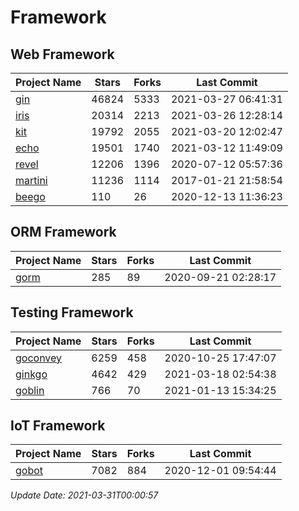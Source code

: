 # Framework

## Web Framework
| Project Name | Stars | Forks | Last Commit |
| ------------ | ----- | ----- | ----------- |
| [gin](https://github.com/gin-gonic/gin) | 46824 | 5333 | 2021-03-27 06:41:31 |
| [iris](https://github.com/kataras/iris) | 20314 | 2213 | 2021-03-26 12:28:14 |
| [kit](https://github.com/go-kit/kit) | 19792 | 2055 | 2021-03-20 12:02:47 |
| [echo](https://github.com/labstack/echo) | 19501 | 1740 | 2021-03-12 11:49:09 |
| [revel](https://github.com/revel/revel) | 12206 | 1396 | 2020-07-12 05:57:36 |
| [martini](https://github.com/go-martini/martini) | 11236 | 1114 | 2017-01-21 21:58:54 |
| [beego](https://github.com/astaxie/beego) | 110 | 26 | 2020-12-13 11:36:23 |

## ORM Framework
| Project Name | Stars | Forks | Last Commit |
| ------------ | ----- | ----- | ----------- |
| [gorm](https://github.com/jinzhu/gorm) | 285 | 89 | 2020-09-21 02:28:17 |

## Testing Framework
| Project Name | Stars | Forks | Last Commit |
| ------------ | ----- | ----- | ----------- |
| [goconvey](https://github.com/smartystreets/goconvey) | 6259 | 458 | 2020-10-25 17:47:07 |
| [ginkgo](https://github.com/onsi/ginkgo) | 4642 | 429 | 2021-03-18 02:54:38 |
| [goblin](https://github.com/franela/goblin) | 766 | 70 | 2021-01-13 15:34:25 |

## IoT Framework
| Project Name | Stars | Forks | Last Commit |
| ------------ | ----- | ----- | ----------- |
| [gobot](https://github.com/hybridgroup/gobot) | 7082 | 884 | 2020-12-01 09:54:44 |

*Update Date: 2021-03-31T00:00:57*